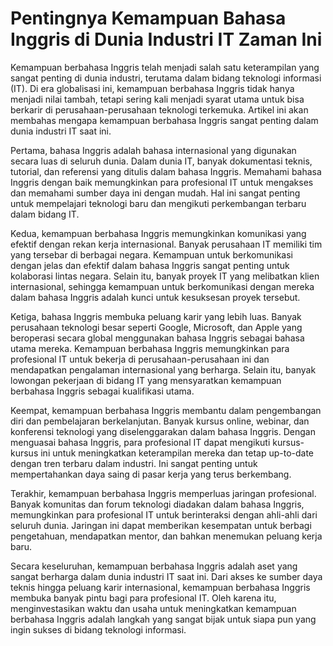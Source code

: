 
# Pentingnya Kemampuan Bahasa Inggris di Dunia Industri IT Zaman Ini

Kemampuan berbahasa Inggris telah menjadi salah satu keterampilan yang sangat penting di dunia industri, terutama dalam bidang teknologi informasi (IT). Di era globalisasi ini, kemampuan berbahasa Inggris tidak hanya menjadi nilai tambah, tetapi sering kali menjadi syarat utama untuk bisa berkarir di perusahaan-perusahaan teknologi terkemuka. Artikel ini akan membahas mengapa kemampuan berbahasa Inggris sangat penting dalam dunia industri IT saat ini.

Pertama, bahasa Inggris adalah bahasa internasional yang digunakan secara luas di seluruh dunia. Dalam dunia IT, banyak dokumentasi teknis, tutorial, dan referensi yang ditulis dalam bahasa Inggris. Memahami bahasa Inggris dengan baik memungkinkan para profesional IT untuk mengakses dan memahami sumber daya ini dengan mudah. Hal ini sangat penting untuk mempelajari teknologi baru dan mengikuti perkembangan terbaru dalam bidang IT.

Kedua, kemampuan berbahasa Inggris memungkinkan komunikasi yang efektif dengan rekan kerja internasional. Banyak perusahaan IT memiliki tim yang tersebar di berbagai negara. Kemampuan untuk berkomunikasi dengan jelas dan efektif dalam bahasa Inggris sangat penting untuk kolaborasi lintas negara. Selain itu, banyak proyek IT yang melibatkan klien internasional, sehingga kemampuan untuk berkomunikasi dengan mereka dalam bahasa Inggris adalah kunci untuk kesuksesan proyek tersebut.

Ketiga, bahasa Inggris membuka peluang karir yang lebih luas. Banyak perusahaan teknologi besar seperti Google, Microsoft, dan Apple yang beroperasi secara global menggunakan bahasa Inggris sebagai bahasa utama mereka. Kemampuan berbahasa Inggris memungkinkan para profesional IT untuk bekerja di perusahaan-perusahaan ini dan mendapatkan pengalaman internasional yang berharga. Selain itu, banyak lowongan pekerjaan di bidang IT yang mensyaratkan kemampuan berbahasa Inggris sebagai kualifikasi utama.

Keempat, kemampuan berbahasa Inggris membantu dalam pengembangan diri dan pembelajaran berkelanjutan. Banyak kursus online, webinar, dan konferensi teknologi yang diselenggarakan dalam bahasa Inggris. Dengan menguasai bahasa Inggris, para profesional IT dapat mengikuti kursus-kursus ini untuk meningkatkan keterampilan mereka dan tetap up-to-date dengan tren terbaru dalam industri. Ini sangat penting untuk mempertahankan daya saing di pasar kerja yang terus berkembang.

Terakhir, kemampuan berbahasa Inggris memperluas jaringan profesional. Banyak komunitas dan forum teknologi diadakan dalam bahasa Inggris, memungkinkan para profesional IT untuk berinteraksi dengan ahli-ahli dari seluruh dunia. Jaringan ini dapat memberikan kesempatan untuk berbagi pengetahuan, mendapatkan mentor, dan bahkan menemukan peluang kerja baru.

Secara keseluruhan, kemampuan berbahasa Inggris adalah aset yang sangat berharga dalam dunia industri IT saat ini. Dari akses ke sumber daya teknis hingga peluang karir internasional, kemampuan berbahasa Inggris membuka banyak pintu bagi para profesional IT. Oleh karena itu, menginvestasikan waktu dan usaha untuk meningkatkan kemampuan berbahasa Inggris adalah langkah yang sangat bijak untuk siapa pun yang ingin sukses di bidang teknologi informasi.

